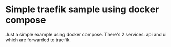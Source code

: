# Simple traefik sample using docker compose

Just a simple example using docker compose. There's 2 services: api and ui which are forwarded to traefik.